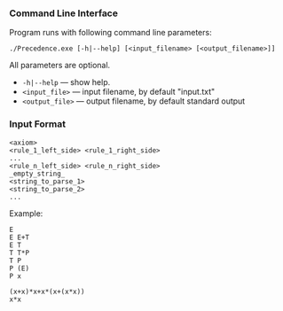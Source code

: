 ### Command Line Interface

Program runs with following command line parameters:

`./Precedence.exe [-h|--help] [<input_filename> [<output_filename>]]`

All parameters are optional.

* `-h|--help` — show help.
* `<input_file>` — input filename, by default "input.txt"
* `<output_file>` — output filename, by default standard output

### Input Format

```
<axiom>
<rule_1_left_side> <rule_1_right_side>
...
<rule_n_left_side> <rule_n_right_side>
_empty_string_
<string_to_parse_1>
<string_to_parse_2>
...
```

Example:
```
E
E E+T
E T
T T*P
T P
P (E)
P x

(x+x)*x+x*(x+(x*x))
x*x
```